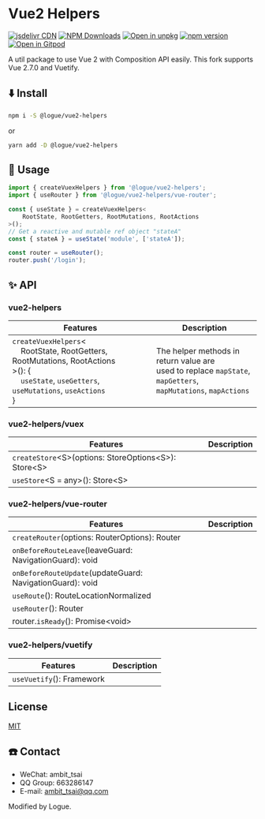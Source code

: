 # Vue2 Helpers

[![jsdelivr CDN](https://data.jsdelivr.com/v1/package/npm/@logue/vue2-helpers/badge)](https://www.jsdelivr.com/package/npm/@logue/vue2-helpers)
[![NPM Downloads](https://img.shields.io/npm/dm/@logue/vue2-helpers.svg?style=flat)](https://www.npmjs.com/package/@logue/vue2-helpers)
[![Open in unpkg](https://img.shields.io/badge/Open%20in-unpkg-blue)](https://uiwjs.github.io/npm-unpkg/#/pkg/@logue/vue2-helpers/file/README.md)
[![npm version](https://img.shields.io/npm/v/@logue/vue2-helpers.svg)](https://www.npmjs.com/package/@logue/vue2-helpers)
[![Open in Gitpod](https://shields.io/badge/Open%20in-Gitpod-green?logo=Gitpod)](https://gitpod.io/#https://github.com/logue/@logue/vue2-helpers)

A util package to use Vue 2 with Composition API easily.
This fork supports Vue 2.7.0 and Vuetify.

## ⬇️ Install

```sh
npm i -S @logue/vue2-helpers
```

or

```sh
yarn add -D @logue/vue2-helpers
```

## 📃 Usage

```javascript
import { createVuexHelpers } from '@logue/vue2-helpers';
import { useRouter } from '@logue/vue2-helpers/vue-router';

const { useState } = createVuexHelpers<
    RootState, RootGetters, RootMutations, RootActions
>();
// Get a reactive and mutable ref object "stateA"
const { stateA } = useState('module', ['stateA']);

const router = useRouter();
router.push('/login');
```

## ✨ API

### vue2-helpers

| Features                                                                                                                                                                                                  | Description                                                                                                         |
| --------------------------------------------------------------------------------------------------------------------------------------------------------------------------------------------------------- | ------------------------------------------------------------------------------------------------------------------- |
| `createVuexHelpers`&lt;<br>&nbsp;&nbsp;&nbsp;&nbsp;RootState, RootGetters, RootMutations, RootActions<br>&gt;(): {<br>&nbsp;&nbsp;&nbsp;&nbsp;`useState`, `useGetters`, `useMutations`, `useActions`<br>} | The helper methods in return value are<br>used to replace `mapState`, `mapGetters`,<br>`mapMutations`, `mapActions` |

### vue2-helpers/vuex

| Features                                                               | Description |
| ---------------------------------------------------------------------- | ----------- |
| `createStore`&lt;S&gt;(options: StoreOptions&lt;S&gt;): Store&lt;S&gt; |             |
| `useStore`&lt;S = any&gt;(): Store&lt;S&gt;                            |

### vue2-helpers/vue-router

| Features                                                  | Description |
| --------------------------------------------------------- | ----------- |
| `createRouter`(options: RouterOptions): Router            |             |
| `onBeforeRouteLeave`(leaveGuard: NavigationGuard): void   |             |
| `onBeforeRouteUpdate`(updateGuard: NavigationGuard): void |             |
| `useRoute`(): RouteLocationNormalized                     |             |
| `useRouter`(): Router                                     |             |
| router.`isReady`(): Promise\<void\>                       |             |

### vue2-helpers/vuetify

| Features                  | Description |
| ------------------------- | ----------- |
| `useVuetify`(): Framework |             |

## License

[MIT](LICENSE)

## ☎️ Contact

- WeChat: ambit_tsai
- QQ Group: 663286147
- E-mail: ambit_tsai@qq.com

Modified by Logue.
